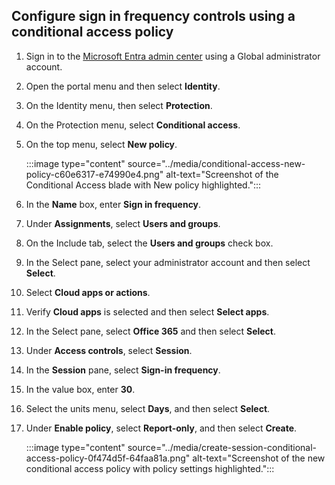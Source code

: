 ## Configure sign in frequency controls using a conditional access policy

1.  Sign in to the [Microsoft Entra admin center](https://entra.microsoft.com/) using a Global administrator account.
2.  Open the portal menu and then select **Identity**.
3.  On the Identity menu, then select **Protection**.
4.  On the Protection menu, select **Conditional access**.
5.  On the top menu, select **New policy**.
    
    :::image type="content" source="../media/conditional-access-new-policy-c60e6317-e74990e4.png" alt-text="Screenshot of the Conditional Access blade with New policy highlighted.":::
    
6.  In the **Name** box, enter **Sign in frequency**.
7.  Under **Assignments**, select **Users and groups**.
8.  On the Include tab, select the **Users and groups** check box.
9.  In the Select pane, select your administrator account and then select **Select**.
10. Select **Cloud apps or actions**.
11. Verify **Cloud apps** is selected and then select **Select apps**.
12. In the Select pane, select **Office 365** and then select **Select**.
13. Under **Access controls**, select **Session**.
14. In the **Session** pane, select **Sign-in frequency**.
15. In the value box, enter **30**.
16. Select the units menu, select **Days**, and then select **Select**.
17. Under **Enable policy**, select **Report-only**, and then select **Create**.
    
    :::image type="content" source="../media/create-session-conditional-access-policy-0f474d5f-64faa81a.png" alt-text="Screenshot of the new conditional access policy with policy settings highlighted.":::
    
